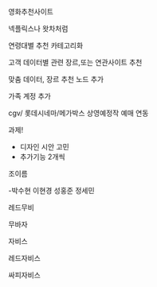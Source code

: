 영화추천사이트

넥플릭스나 왓차처럼

연령대별 추천 카테고리화

고객 데이터별 관련 장르,또는 연관사이트 추천

맞춤 데이터, 장르 추천 노드 추가

가족 계정 추가

cgv/ 롯데시네마/메가박스 상영예정작 예매 연동



과제!

- 디자인 시안 고민 
- 추가기능 2개씩

조이름

-박수현 이현경 성홍준 정세민

레드무비

무바자

자비스

레드자비스

싸피자비스





